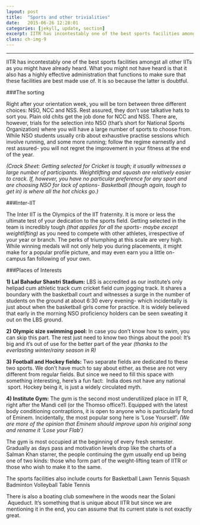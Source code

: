```yaml
---
layout: post
title:  "Sports and other trivialities"
date:   2015-06-26 12:28:01
categories: [jekyll, update, section]
excerpt: IITR has incontestably one of the best sports facilities amongst all other IITs as you might have already heard.
class: ch-img-9
---
```

---------------------------------------------

IITR has incontestably one of the best sports facilities amongst all other IITs as you might have already heard. What you might not have heard is that it also has a highly effective administration that functions to make sure that these facilities are best made use of. It is so because the latter is doubtful.

###The sorting

Right after your orientation week, you will be torn between three different choices: NSO, NCC and NSS. Rest assured, they don’t use talkative hats to sort you. Plain old chits get the job done for NCC and NSS. There are, however, trials for the selection into NSO (that’s short for National Sports Organization) where you will have a large number of sports to choose from. While NSO students usually crib about exhaustive practise sessions which involve running, and some more running; follow the regime earnestly and rest assured- you will not regret the improvement in your fitness at the end of the year.

_(Crack Sheet: Getting selected for Cricket is tough; it usually witnesses a large number of participants. Weightlifting and squash are relatively easier to crack. If, however, you have no particular preference for any sport and are choosing NSO for lack of options- Basketball (though again, tough to get in) is where all the hot chicks go.)_

###Inter-IIT

The Inter IIT is the Olympics of the IIT fraternity. It is more or less the ultimate test of your dedication to the sports field. Getting selected in the team is incredibly tough _(that applies for all the sports- maybe except weightlifting)_ as you need to compete with other athletes, irrespective of your year or branch. The perks of triumphing at this scale are very high. While winning medals will not only help you during placements, it might make for a popular profile picture, and may even earn you a little on-campus fan following of your own.

###Places of Interests

__1) Lal Bahadur Shastri Stadium:__ LBS is accredited as our institute’s only helipad cum athletic track cum cricket field cum jogging track. It shares a boundary with the basketball court and witnesses a surge in the number of students on the ground at about 6:30 every evening- which incidentally is just about when the basketball girls come for practice. It is widely believed that early in the morning NSO proficiency holders can be seen sweating it out on the LBS ground.

__2) Olympic size swimming pool:__ In case you don’t know how to swim, you can skip this part. The rest just need to know two things about the pool: It’s big and it’s out of use for the better part of the year _(thanks to the everlasting winter/rainy season in R)_

__3) Football and Hockey fields:__ Two separate fields are dedicated to these two sports. We don’t have much to say about either, as these are not very different from regular fields. But since we need to fill this space with something interesting, here’s a fun fact:  India does not have any national  sport. Hockey being it, is just a widely circulated myth.

__4) Institute Gym:__ The gym is the second most underutilized place in IIT R, right after the Mandi cell (or the Thomso office?). Equipped with the latest body conditioning contraptions, it is open to anyone who is particularly fond of Eminem. Incidentally, the most popular song here is ‘Lose Yourself’. _(We are more of the opinion that Eminem should improve upon his original song and rename it ‘Lose your Flab’)_

The gym is most occupied at the beginning of every fresh semester. Gradually as days pass and motivation levels drop like the charts of a Salman Khan starrer, the people continuing the gym usually end up being one of two kinds: those who form part of the weight-lifting team of IITR or those who wish to make it to the same.

The sports facilities also include courts for
Basketball
Lawn Tennis
Squash
Badminton
Volleyball
Table Tennis

There is also a boating club somewhere in the woods near the Solani  Aqueduct. It’s something that is unique about IITR but since we are mentioning it in the end, you can assume that its current state is not exactly great.

